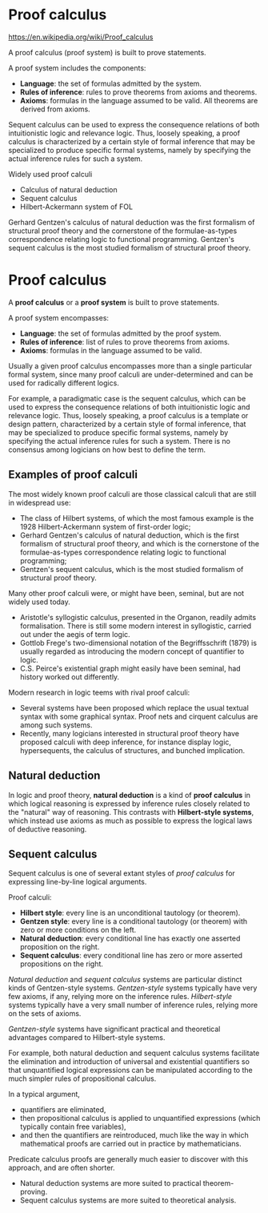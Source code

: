 # Proof calculus

https://en.wikipedia.org/wiki/Proof_calculus


A proof calculus (proof system) is built to prove statements. 

A proof system includes the components:
* **Language**: the set of formulas admitted by the system.
* **Rules of inference**: rules to prove theorems from axioms and theorems.
* **Axioms**: formulas in the language assumed to be valid. All theorems are derived from axioms.

Sequent calculus can be used to express the consequence relations of both intuitionistic logic and relevance logic. Thus, loosely speaking, a proof calculus is characterized by a certain style of formal inference that may be specialized to produce specific formal systems, namely by specifying the actual inference rules for such a system.

Widely used proof calculi
- Calculus of natural deduction
- Sequent calculus
- Hilbert-Ackermann system of FOL

Gerhard Gentzen's calculus of natural deduction was the first formalism of structural proof theory and the cornerstone of the formulae-as-types correspondence relating logic to functional programming. Gentzen's sequent calculus is the most studied formalism of structural proof theory.

# Proof calculus


A **proof calculus** or a **proof system** is built to prove statements.

A proof system encompasses:
- **Language**: the set of formulas admitted by the proof system.
- **Rules of inference**: list of rules to prove theorems from axioms.
- **Axioms**: formulas in the language assumed to be valid.

Usually a given proof calculus encompasses more than a single particular formal system, since many proof calculi are under-determined and can be used for radically different logics.

For example, a paradigmatic case is the sequent calculus, which can be used to express the consequence relations of both intuitionistic logic and relevance logic. Thus, loosely speaking, a proof calculus is a template or design pattern, characterized by a certain style of formal inference, that may be specialized to produce specific formal systems, namely by specifying the actual inference rules for such a system. There is no consensus among logicians on how best to define the term.


## Examples of proof calculi
The most widely known proof calculi are those classical calculi that are still in widespread use:
- The class of Hilbert systems, of which the most famous example is the 1928 Hilbert-Ackermann system of first-order logic;
- Gerhard Gentzen's calculus of natural deduction, which is the first formalism of structural proof theory, and which is the cornerstone of the formulae-as-types correspondence relating logic to functional programming;
- Gentzen's sequent calculus, which is the most studied formalism of structural proof theory.

Many other proof calculi were, or might have been, seminal, but are not widely used today.
- Aristotle's syllogistic calculus, presented in the Organon, readily admits formalisation. There is still some modern interest in syllogistic, carried out under the aegis of term logic.
- Gottlob Frege's two-dimensional notation of the Begriffsschrift (1879) is usually regarded as introducing the modern concept of quantifier to logic.
- C.S. Peirce's existential graph might easily have been seminal, had history worked out differently.

Modern research in logic teems with rival proof calculi:
- Several systems have been proposed which replace the usual textual syntax with some graphical syntax. Proof nets and cirquent calculus are among such systems.
- Recently, many logicians interested in structural proof theory have proposed calculi with deep inference, for instance display logic, hypersequents, the calculus of structures, and bunched implication.


## Natural deduction
In logic and proof theory, **natural deduction** is a kind of **proof calculus** in which logical reasoning is expressed by inference rules closely related to the "natural" way of reasoning. This contrasts with **Hilbert-style systems**, which instead use axioms as much as possible to express the logical laws of deductive reasoning.


## Sequent calculus
Sequent calculus is one of several extant styles of _proof calculus_ for expressing line-by-line logical arguments.

Proof calculi:
* __Hilbert style__: every line is an unconditional tautology (or theorem).
* __Gentzen style__: every line is a conditional tautology (or theorem) with zero or more conditions on the left.
* __Natural deduction__: every conditional line has exactly one asserted proposition on the right.
* __Sequent calculus__: every conditional line has zero or more asserted propositions on the right.

_Natural deduction_ and _sequent calculus_ systems are particular distinct kinds of Gentzen-style systems. _Gentzen-style_ systems typically have very few axioms, if any, relying more on the inference rules. _Hilbert-style_ systems typically have a very small number of inference rules, relying more on the sets of axioms.

_Gentzen-style_ systems have significant practical and theoretical advantages compared to Hilbert-style systems.


For example, both natural deduction and sequent calculus systems facilitate the elimination and introduction of universal and existential quantifiers so that unquantified logical expressions can be manipulated according to the much simpler rules of propositional calculus.

In a typical argument, 
- quantifiers are eliminated, 
- then propositional calculus is applied to unquantified expressions (which typically contain free variables), 
- and then the quantifiers are reintroduced, much like the way in which mathematical proofs are carried out in practice by mathematicians.

Predicate calculus proofs are generally much easier to discover with this approach, and are often shorter.
- Natural deduction systems are more suited to practical theorem-proving.
- Sequent calculus systems are more suited to theoretical analysis.

